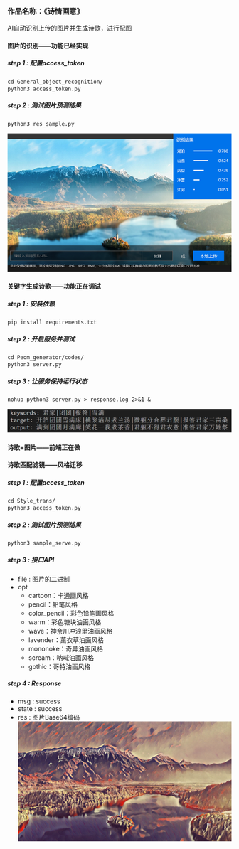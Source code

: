 ### 作品名称：《诗情画意》

AI自动识别上传的图片并生成诗歌，进行配图

#### 图片的识别——功能已经实现

##### step 1 : 配置access_token


```
cd General_object_recognition/
python3 access_token.py
```
##### step 2 : 测试图片预测结果
```
python3 res_sample.py
```

![](./诗歌的识别.png)

#### 关键字生成诗歌——功能正在调试

##### step 1 : 安装依赖


```
pip install requirements.txt
```
##### step 2 : 开启服务并测试
```
cd Peom_generator/codes/
python3 server.py
```

##### step 3 : 让服务保持运行状态
```
nohup python3 server.py > response.log 2>&1 &
```

![image-20210204204603197](./诗歌生成图例.png)

#### 诗歌+图片——前端正在做

#### 诗歌匹配滤镜——风格迁移
##### step 1 : 配置access_token


```
cd Style_trans/
python3 access_token.py
```
##### step 2 : 测试图片预测结果
```
python3 sample_serve.py
```

##### step 3 : 接口API
- file : 图片的二进制
- opt
  - cartoon：卡通画风格
  - pencil：铅笔风格
  - color_pencil：彩色铅笔画风格
  - warm：彩色糖块油画风格
  - wave：神奈川冲浪里油画风格
  - lavender：薰衣草油画风格
  - mononoke：奇异油画风格
  - scream：呐喊油画风格
  - gothic：哥特油画风格

##### step 4 : Response
- msg : success
- state : success
- res : 图片Base64编码
![](./Style_trans/res_img.jpg)